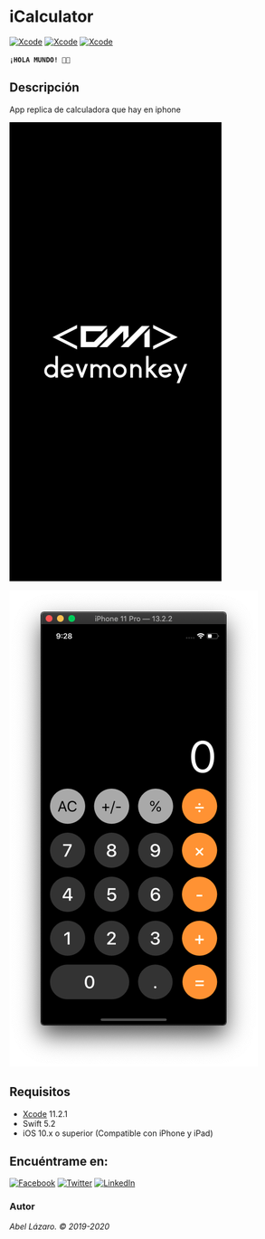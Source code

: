 # iCalculator

[![Xcode](https://img.shields.io/badge/Xcode-11.2.1-blue)]()
[![Xcode](https://img.shields.io/badge/Swift-5.2-orange)]()
[![Xcode](https://img.shields.io/badge/iOS-10.x%2B-lightgrey)]()

**`¡HOLA MUNDO! 👋🏼`**

## Descripción
App replica de calculadora que hay en iphone 

![Screenshot](./Screens/splashScreen.png)

![Screenshot](./Screens/mainScreen.png)

## Requisitos
* [Xcode](https://developer.apple.com/xcode/) 11.2.1
* Swift 5.2
* iOS 10.x o superior (Compatible con iPhone y iPad)

## Encuéntrame en:
[![Facebook](https://img.shields.io/badge/Facebook-devm0nk3y-blue.svg?style=for-the-badge)](https://facebook.com/devm0nk3y)
[![Twitter](https://img.shields.io/badge/twitter-@devm0nk3y-blue.svg?style=for-the-badge)](https://twitter.com/devm0nk3y)
[![LinkedIn](https://img.shields.io/badge/LinkedIn-AbelLázaro-blue.svg?style=for-the-badge)](https://www.linkedin.com/in/abellazaro/)

### Autor
*Abel Lázaro. © 2019-2020*
